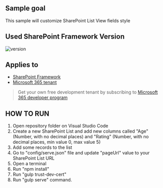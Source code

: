 ## Sample goal

This sample will customize SharePoint List View fields style


## Used SharePoint Framework Version

![version](https://img.shields.io/badge/version-1.18.2-green.svg)

## Applies to

- [SharePoint Framework](https://aka.ms/spfx)
- [Microsoft 365 tenant](https://docs.microsoft.com/en-us/sharepoint/dev/spfx/set-up-your-developer-tenant)

> Get your own free development tenant by subscribing to [Microsoft 365 developer program](http://aka.ms/o365devprogram)


## HOW TO RUN

1. Open repository folder on Visual Studio Code
2. Create a new SharePoint List and add new columns called "Age" (Number, with no decimal places) and "Rating" (Number, with no decimal places, min value 0, max value 5)
3. Add some records to the list
4. Go to "config/serve.json" file and update "pageUrl" value to your SharePoint List URL 
5. Open a terminal
6. Run "npm install"
7. Run "gulp trust-dev-cert"
8. Run "gulp serve" command.
